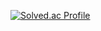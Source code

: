 


[![Solved.ac Profile](http://mazassumnida.wtf/api/generate_badge?boj=iforking)](https://solved.ac/iforking)


